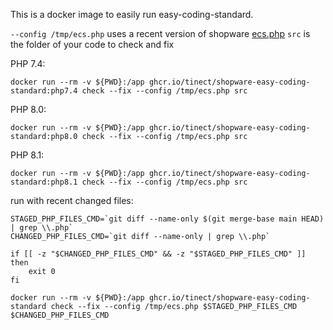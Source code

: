 This is a docker image to easily run easy-coding-standard.

`--config /tmp/ecs.php` uses a recent version of shopware [ecs.php](https://github.com/shopware/platform/blob/trunk/ecs.php)
`src` is the folder of your code to check and fix

PHP 7.4:
```shell
docker run --rm -v ${PWD}:/app ghcr.io/tinect/shopware-easy-coding-standard:php7.4 check --fix --config /tmp/ecs.php src
```
PHP 8.0:
```shell
docker run --rm -v ${PWD}:/app ghcr.io/tinect/shopware-easy-coding-standard:php8.0 check --fix --config /tmp/ecs.php src
```
PHP 8.1:
```shell
docker run --rm -v ${PWD}:/app ghcr.io/tinect/shopware-easy-coding-standard:php8.1 check --fix --config /tmp/ecs.php src
```

run with recent changed files:

```shell
STAGED_PHP_FILES_CMD=`git diff --name-only $(git merge-base main HEAD) | grep \\.php`
CHANGED_PHP_FILES_CMD=`git diff --name-only | grep \\.php`

if [[ -z "$CHANGED_PHP_FILES_CMD" && -z "$STAGED_PHP_FILES_CMD" ]]
then
    exit 0
fi

docker run --rm -v ${PWD}:/app ghcr.io/tinect/shopware-easy-coding-standard check --fix --config /tmp/ecs.php $STAGED_PHP_FILES_CMD $CHANGED_PHP_FILES_CMD

```